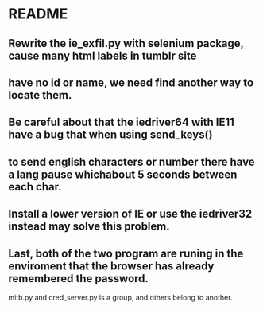 README
====
Rewrite the ie_exfil.py with selenium package, cause many html labels in tumblr site
-----
have no id or name, we need find another way to locate them.
-----
Be careful about that the iedriver64 with IE11 have a bug that when using send_keys() 
----
to send english characters or number there have a lang pause whichabout 5 seconds between each char.
-----
Install a lower version of IE or use the iedriver32 instead may solve this problem.
----
Last, both of the two program are runing in the enviroment that the browser has already remembered the password. 
-----
mitb.py and cred_server.py is a group, and others belong to another.
